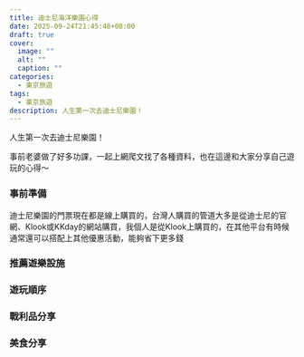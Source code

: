 ```yaml
---
title: 迪士尼海洋樂園心得
date: 2025-09-24T21:45:48+08:00
draft: true
cover:
  image: ""
  alt: ""
  caption: ""
categories:
  - 東京旅遊
tags:
  - 東京旅遊
description: 人生第一次去迪士尼樂園！
---
```

人生第一次去迪士尼樂園！

事前老婆做了好多功課，一起上網爬文找了各種資料，也在這邊和大家分享自己遊玩的心得～

### 事前準備
迪士尼樂園的門票現在都是線上購買的，台灣人購買的管道大多是從迪士尼的官網、Klook或KKday的網站購買，我個人是從Klook上購買的，在其他平台有時候通常還可以搭配上其他優惠活動，能夠省下更多錢



### 推薦遊樂設施

### 遊玩順序

### 戰利品分享

### 美食分享
